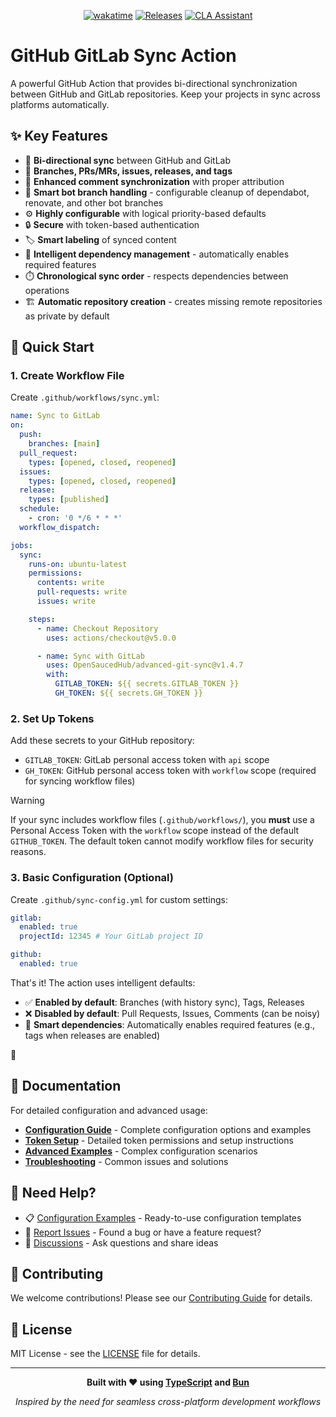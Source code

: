 <div align="center">

[![wakatime](https://wakatime.com/badge/user/8535571c-1079-48d4-ac47-11a817f61249/project/c57869a3-8a13-4cc7-b4f3-8fab999f5595.svg)](https://wakatime.com/badge/user/8535571c-1079-48d4-ac47-11a817f61249/project/c57869a3-8a13-4cc7-b4f3-8fab999f5595)
[![Releases](https://github.com/OpenSaucedHub/advanced-git-sync/actions/workflows/release.yml/badge.svg)](https://github.com/OpenSaucedHub/advanced-git-sync/actions/workflows/release.yml)
[![CLA Assistant](https://github.com/OpenSaucedHub/advanced-git-sync/actions/workflows/cla.yml/badge.svg)](https://github.com/OpenSaucedHub/advanced-git-sync/actions/workflows/cla.yml)

</div>

# GitHub GitLab Sync Action

A powerful GitHub Action that provides bi-directional synchronization between GitHub and GitLab
repositories. Keep your projects in sync across platforms automatically.

## ✨ Key Features

- 🔄 **Bi-directional sync** between GitHub and GitLab
- 🌳 **Branches, PRs/MRs, issues, releases, and tags**
- 💬 **Enhanced comment synchronization** with proper attribution
- 🤖 **Smart bot branch handling** - configurable cleanup of dependabot, renovate, and other bot
  branches
- ⚙️ **Highly configurable** with logical priority-based defaults
- 🔒 **Secure** with token-based authentication
- 🏷️ **Smart labeling** of synced content
- 🧠 **Intelligent dependency management** - automatically enables required features
- ⏱️ **Chronological sync order** - respects dependencies between operations
- 🏗️ **Automatic repository creation** - creates missing remote repositories as private by default

## 🚀 Quick Start

### 1. Create Workflow File

Create `.github/workflows/sync.yml`:

```yaml
name: Sync to GitLab
on:
  push:
    branches: [main]
  pull_request:
    types: [opened, closed, reopened]
  issues:
    types: [opened, closed, reopened]
  release:
    types: [published]
  schedule:
    - cron: '0 */6 * * *'
  workflow_dispatch:

jobs:
  sync:
    runs-on: ubuntu-latest
    permissions:
      contents: write
      pull-requests: write
      issues: write

    steps:
      - name: Checkout Repository
        uses: actions/checkout@v5.0.0

      - name: Sync with GitLab
        uses: OpenSaucedHub/advanced-git-sync@v1.4.7
        with:
          GITLAB_TOKEN: ${{ secrets.GITLAB_TOKEN }}
          GH_TOKEN: ${{ secrets.GH_TOKEN }}
```

### 2. Set Up Tokens

Add these secrets to your GitHub repository:

- `GITLAB_TOKEN`: GitLab personal access token with `api` scope
- `GH_TOKEN`: GitHub personal access token with `workflow` scope (required for syncing workflow
  files)

> [!WARNING]
>
> If your sync includes workflow files (`.github/workflows/`), you **must** use a Personal Access
> Token with the `workflow` scope instead of the default `GITHUB_TOKEN`. The default token cannot
> modify workflow files for security reasons.

### 3. Basic Configuration (Optional)

Create `.github/sync-config.yml` for custom settings:

```yaml
gitlab:
  enabled: true
  projectId: 12345 # Your GitLab project ID

github:
  enabled: true
```

That's it! The action uses intelligent defaults:

- ✅ **Enabled by default**: Branches (with history sync), Tags, Releases
- ❌ **Disabled by default**: Pull Requests, Issues, Comments (can be noisy)
- 🧠 **Smart dependencies**: Automatically enables required features (e.g., tags when releases are
  enabled)

🎉

## 📖 Documentation

For detailed configuration and advanced usage:

- **[Configuration Guide](docs/README.md)** - Complete configuration options and examples
- **[Token Setup](docs/token-setup.md)** - Detailed token permissions and setup instructions
- **[Advanced Examples](docs/examples.md)** - Complex configuration scenarios
- **[Troubleshooting](docs/troubleshooting.md)** - Common issues and solutions

## 🤝 Need Help?

- 📋 [Configuration Examples](docs/sync-config-example.yml) - Ready-to-use configuration templates
- 🐛 [Report Issues](https://github.com/OpenSaucedHub/advanced-git-sync/issues) - Found a bug or
  have a feature request?
- 💬 [Discussions](https://github.com/OpenSaucedHub/advanced-git-sync/discussions) - Ask questions
  and share ideas

## 🤝 Contributing

We welcome contributions! Please see our [Contributing Guide](docs/contributing.md) for details.

## 📄 License

MIT License - see the
[LICENSE](https://github.com/OpenSaucedHub/.github/blob/main/.github/LICENSE.md) file for details.

---

<div align="center">

**Built with ❤️ using [TypeScript](https://www.typescriptlang.org/) and [Bun](https://bun.sh/)**

_Inspired by the need for seamless cross-platform development workflows_

</div>
